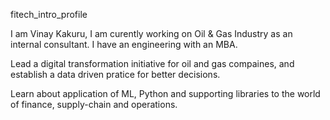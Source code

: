 fitech_intro_profile

I am Vinay Kakuru, I am curently working on Oil & Gas Industry as an internal consultant. I have an engineering with an MBA.

Lead a digital transformation initiative for oil and gas compaines, and establish a data driven pratice for better decisions.

Learn about application of ML, Python and supporting libraries to the world of finance, supply-chain and operations.